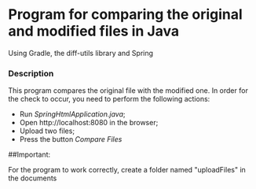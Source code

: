 # Program for comparing the original and modified files in Java

Using Gradle, the diff-utils library and Spring

### Description

This program compares the original file with the modified one. In order for the check to occur, you need to perform the following actions:

- Run *SpringHtmlApplication.java*;
- Open http://localhost:8080 in the browser; 
- Upload two files;
- Press the button *Compare Files*

##Important: 

For the program to work correctly, create a folder named "uploadFiles" in the documents
